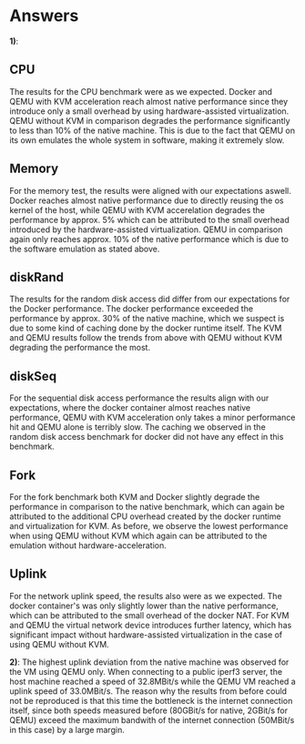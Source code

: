 # Answers

**1)**:

## CPU

The results for the CPU benchmark were as we expected.
Docker and QEMU with KVM acceleration reach almost native performance since they introduce only a small overhead by using hardware-assisted virtualization.
QEMU without KVM in comparison degrades the performance significantly to less than 10% of the native machine.
This is due to the fact that QEMU on its own emulates the whole system in software, making it extremely slow.

## Memory

For the memory test, the results were aligned with our expectations aswell.
Docker reaches almost native performance due to directly reusing the os kernel of the host, while QEMU with KVM accerelation degrades the performance by approx. 5% which can be attributed to the small overhead introduced by the hardware-assisted virtualization.
QEMU in comparison again only reaches approx. 10% of the native performance which is due to the software emulation as stated above.

## diskRand

The results for the random disk access did differ from our expectations for the Docker performance.
The docker performance exceeded the performance by approx. 30% of the native machine, which we suspect is due to some kind of caching done by the docker runtime itself.
The KVM and QEMU results follow the trends from above with QEMU without KVM degrading the performance the most.

## diskSeq

For the sequential disk access performance the results align with our expectations, where the docker container almost reaches native performance, QEMU with KVM acceleration only takes a minor performance hit and QEMU alone is terribly slow.
The caching we observed in the random disk access benchmark for docker did not have any effect in this benchmark.

## Fork

For the fork benchmark both KVM and Docker slightly degrade the performance in comparison to the native benchmark, which can again be attributed to the additional CPU overhead created by the docker runtime and virtualization for KVM.
As before, we observe the lowest performance when using QEMU without KVM which again can be attributed to the emulation without hardware-acceleration.

## Uplink

For the network uplink speed, the results also were as we expected.
The docker container's was only slightly lower than the native performance, which can be attributed to the small overhead of the docker NAT.
For KVM and QEMU the virtual network device introduces further latency, which has significant impact without hardware-assisted virtualization in the case of using QEMU without KVM.

**2)**:
The highest uplink deviation from the native machine was observed for the VM using QEMU only.
When connecting to a public iperf3 server, the host machine reached a speed of 32.8MBit/s while the QEMU VM reached a uplink speed of 33.0MBit/s.
The reason why the results from before could not be reproduced is that this time the bottleneck is the internet connection itself, since both speeds measured before (80GBit/s for native, 2GBit/s for QEMU) exceed the maximum bandwith of the internet connection (50MBit/s in this case) by a large margin.
